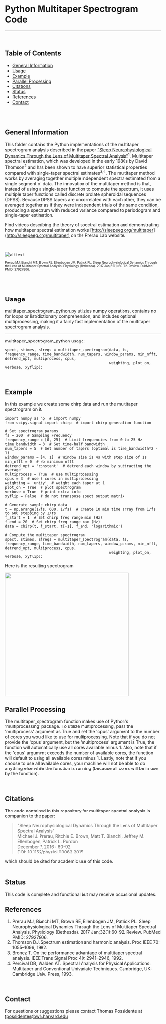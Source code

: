 # Python Multitaper Spectrogram Code
---

<br/>

## Table of Contents
* [General Information](#general-information)
* [Usage](#usage)
* [Example](#example)
* [Parallel Processing](#parallel-processing)
* [Citations](#citations)
* [Status](#status)
* [References](#references)
* [Contact](#contact)

<br/>
<br/>

## General Information 
This folder contains the Python implementations of the multitaper spectrogram analysis described in the paper ["Sleep Neurophysiological Dynamics Through the Lens of Multitaper Spectral Analysis"](https://prerau.bwh.harvard.edu/publications/Physiology_Bethesda_2017_Prerau.pdf)<sup>1</sup>. Multitaper spectral estimation, which was developed in the early 1980s by David Thomson<sup>2</sup> and has been shown to have superior statistical properties compared with single-taper spectral estimates<sup>3,4</sup>. The multitaper method works by averaging together multiple independent spectra estimated from a single segment of data. The innovation of the multitaper method is that, instead of using a single-taper function to compute the spectrum, it uses multiple taper functions called discrete prolate spheroidal sequences (DPSS). Because DPSS tapers are uncorrelated with each other, they can be averaged together as if they were independent trials of the same condition, producing a spectrum with reduced variance compared to periodogram and single-taper estimation. 

Find videos describing the theory of spectral estimation and demonstrating how multitaper spectral estimation works [http://sleepeeg.org/multitaper](http://sleepeeg.org/multitaper) on the Prerau Lab website. 

<br/>

![alt text](https://prerau.bwh.harvard.edu/images/multitaper_diagram.png)

<sup><sub>Prerau MJ, Bianchi MT, Brown RE, Ellenbogen JM, Patrick PL. Sleep Neurophysiological Dynamics Through the Lens of Multitaper Spectral Analysis. Physiology (Bethesda). 2017 Jan;32(1):60-92. Review. PubMed PMID: 27927806. </sup></sub>

<br/>
<br/>

## Usage
multitaper_spectrogram_python.py utlizies numpy operations, contains no for loops or list/dictionary comprehension, and includes optional multiprocessing, making it a fairly fast implementation of the multitaper spectrogram analysis.

---

multitaper_spectrogram_python usage:
```
spect, stimes, sfreqs = multitaper_spectrogram(data, fs, frequency_range, time_bandwidth, num_tapers, window_params, min_nfft, detrend_opt, multiprocess, cpus,
                                               weighting, plot_on, verbose, xyflip):
```

<br/>

## Example
In this example we create some chirp data and run the multitaper spectrogram on it.
```
import numpy as np  # import numpy
from scipy.signal import chirp  # import chirp generation function

# Set spectrogram params
fs = 200  # Sampling Frequency
frequency_range = [0, 25]  # Limit frequencies from 0 to 25 Hz
time_bandwidth = 3  # Set time-half bandwidth
num_tapers = 5  # Set number of tapers (optimal is time_bandwidth*2 - 1)
window_params = [4, 1]  # Window size is 4s with step size of 1s
min_nfft = 0  # No minimum nfft
detrend_opt = 'constant'  # detrend each window by subtracting the average
multiprocess = True  # use multiprocessing
cpus = 3  # use 3 cores in multiprocessing
weighting = 'unity'  # weight each taper at 1
plot_on = True  # plot spectrogram
verbose = True  # print extra info
xyflip = False  # do not transpose spect output matrix

# Generate sample chirp data
t = np.arange(1/fs, 600, 1/fs)  # Create 10 min time array from 1/fs to 600 stepping by 1/fs
f_start = 1  # Set chirp freq range min (Hz)
f_end = 20  # Set chirp freq range max (Hz)
data = chirp(t, f_start, t[-1], f_end, 'logarithmic')

# Compute the multitaper spectrogram
spect, stimes, sfreqs = multitaper_spectrogram(data, fs, frequency_range, time_bandwidth, num_tapers, window_params, min_nfft, detrend_opt, multiprocess, cpus,
                                               weighting, plot_on, verbose, xyflip):
```
Here is the resulting spectrogram

<img src="https://prerau.bwh.harvard.edu/images/chirp_python.png" width="400">

<br/>

## Parallel Processing
The multitaper_spectrogram function makes use of Python's 'multiprocessing' package. To utilize multiprocessing, pass the 'multiprocess' argument as True and set the 'cpus' argument to the number of cores you would like to use for multiprocessing. Note that if you do not provide the 'cpus' argument, but the 'multiprocess' argument is True, the function will automatically use all cores available minus 1. Also, note that if the 'cpus' argument exceeds the number of available cores, the function will default to using all available cores minus 1. Lastly, note that if you choose to use all available cores, your machine will not be able to do anything else while the function is running (because all cores will be in use by the function).

<br/>

## Citations
The code contained in this repository for multitaper spectral analysis is companion to the paper:  
> "Sleep Neurophysiological Dynamics Through the Lens of Multitaper Spectral Analysis"  
>   Michael J. Prerau, Ritchie E. Brown, Matt T. Bianchi, Jeffrey M. Ellenbogen, Patrick L. Purdon  
>    December 7, 2016 : 60-92  
>    DOI: 10.1152/physiol.00062.2015  

which should be cited for academic use of this code.  
<br/>

## Status 
This code is complete and functional but may receive occasional updates. 
<br/>

## References
1. Prerau MJ, Bianchi MT, Brown RE, Ellenbogen JM, Patrick PL. Sleep Neurophysiological Dynamics Through the Lens of Multitaper Spectral Analysis. Physiology (Bethesda). 2017 Jan;32(1):60-92. Review. PubMed PMID: 27927806.
2. Thomson DJ. Spectrum estimation and harmonic analysis. Proc IEEE 70: 1055–1096, 1982.
3. Bronez T. On the performance advantage of multitaper spectral analysis. IEEE Trans Signal Proc 40: 2941–2946, 1992.
4. Percival DB, Walden AT. Spectral Analysis for Physical Applications: Multitaper and Conventional Univariate Techniques. Cambridge, UK: Cambridge Univ. Press, 1993.
<br/>

## Contact
For questions or suggestions please contact Thomas Possidente at tpossidente@bwh.harvard.edu
<br/>

